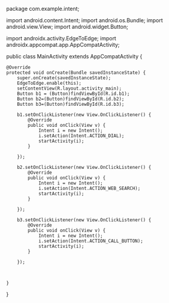
package com.example.intent;

import android.content.Intent;
import android.os.Bundle;
import android.view.View;
import android.widget.Button;

import androidx.activity.EdgeToEdge;
import androidx.appcompat.app.AppCompatActivity;


public class MainActivity extends AppCompatActivity {

    @Override
    protected void onCreate(Bundle savedInstanceState) {
        super.onCreate(savedInstanceState);
        EdgeToEdge.enable(this);
        setContentView(R.layout.activity_main);
        Button b1 = (Button)findViewById(R.id.b1);
        Button b2=(Button)findViewById(R.id.b2);
        Button b3=(Button)findViewById(R.id.b3);

        b1.setOnClickListener(new View.OnClickListener() {
            @Override
            public void onClick(View v) {
                Intent i = new Intent();
                i.setAction(Intent.ACTION_DIAL);
                startActivity(i);
            }

        });

        b2.setOnClickListener(new View.OnClickListener() {
            @Override
            public void onClick(View v) {
                Intent i = new Intent();
                i.setAction(Intent.ACTION_WEB_SEARCH);
                startActivity(i);
            }

        });

        b3.setOnClickListener(new View.OnClickListener() {
            @Override
            public void onClick(View v) {
                Intent i = new Intent();
                i.setAction(Intent.ACTION_CALL_BUTTON);
                startActivity(i);
            }

        });



    }
}



